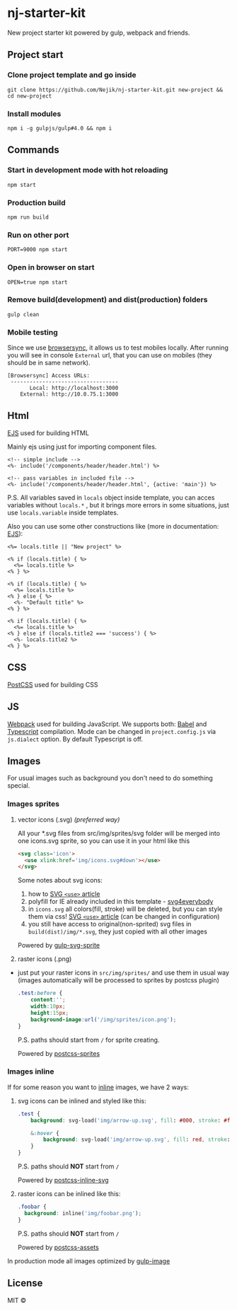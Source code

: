 # nj-starter-kit
New project starter kit powered by gulp, webpack and friends.

## Project start
### Clone project template and go inside
```
git clone https://github.com/Nejik/nj-starter-kit.git new-project && cd new-project
```
### Install modules
```
npm i -g gulpjs/gulp#4.0 && npm i
```
## Commands
### Start in development mode with hot reloading
```
npm start
```
### Production build
```
npm run build
```
### Run on other port
```
PORT=9000 npm start
```
### Open in browser on start
```
OPEN=true npm start
```
### Remove build(development) and dist(production) folders
```
gulp clean
```
### Mobile testing
Since we use [browsersync](https://browsersync.io/), it allows us to test mobiles locally.
After running you will see in console `External` url, that you can use on mobiles (they should be in same network).

```
[Browsersync] Access URLs:
 ----------------------------------
       Local: http://localhost:3000
    External: http://10.0.75.1:3000
```


## Html
[EJS](http://ejs.co/) used for building HTML

Mainly ejs using just for importing component files.
```
<!-- simple include -->
<%- include('/components/header/header.html') %>

<!-- pass variables in included file -->
<%- include('/components/header/header.html', {active: 'main'}) %>
```
P.S. All variables saved in `locals` object inside template, you can acces variables without `locals.*` , but it brings more errors in some situations, just use `locals.variable` inside templates.

Also you can use some other constructions like (more in documentation: [EJS](http://ejs.co/)):
```
<%= locals.title || "New project" %>

<% if (locals.title) { %>
  <%= locals.title %>
<% } %>

<% if (locals.title) { %>
  <%= locals.title %>
<% } else { %>
  <%- "Default title" %>
<% } %>

<% if (locals.title) { %>
  <%= locals.title %>
<% } else if (locals.title2 === 'success') { %>
  <%- locals.title2 %>
<% } %>
```
## CSS
[PostCSS](https://github.com/postcss/postcss) used for building CSS

## JS
[Webpack](https://github.com/webpack/webpack) used for building JavaScript.
We supports both: [Babel](https://github.com/babel/babel) and [Typescript](http://www.typescriptlang.org/) compilation. Mode can be changed in `project.config.js` via `js.dialect` option.
By default Typescript is off.

## Images

For usual images such as background you don't need to do something special.

### Images sprites
1) vector icons (.svg) *(preferred way)*

    All your *.svg files from src/img/sprites/svg folder will be merged into one icons.svg sprite, so you can use it in your html like this
    ```html
    <svg class='icon'>
      <use xlink:href='img/icons.svg#down'></use>
    </svg>
    ```
    Some notes about svg icons:

    1. how to [SVG `<use>` article](https://css-tricks.com/svg-use-with-external-reference-take-2/)
    2. polyfill for IE already included in this template - [svg4everybody](https://github.com/jonathantneal/svg4everybody)
    3. in ```icons.svg``` all colors(fill, stroke) will be deleted, but you can style them via css! [SVG `<use>` article](https://css-tricks.com/svg-use-with-external-reference-take-2/) (can be changed in configuration)
    4. you still have access to original(non-sprited) svg files in ```build(dist)/img/*.svg```, they just copied with all other images

    Powered by [gulp-svg-sprite](https://github.com/jkphl/gulp-svg-sprite)

2) raster icons (.png)
* just put your raster icons in ```src/img/sprites/``` and use them in usual way (images automatically will be processed to sprites by postcss plugin)
    ```css
    .test:before {
        content:'';
        width:10px;
        height:15px;
        background-image:url('/img/sprites/icon.png');
    }
    ```
    P.S. paths should start from `/` for sprite creating.

    Powered by [postcss-sprites](https://github.com/2createStudio/postcss-sprites)


### Images inline
If for some reason you want to [inline](https://developer.mozilla.org/en-US/docs/Web/HTTP/Basics_of_HTTP/Data_URIs) images, we have 2 ways:

1) svg icons can be inlined and styled like this:
    ```css
    .test {
        background: svg-load('img/arrow-up.svg', fill: #000, stroke: #fff);

        &:hover {
            background: svg-load('img/arrow-up.svg', fill: red, stroke: #fff);
        }
    }
    ```
    P.S. paths should **NOT** start from `/`

    Powered by [postcss-inline-svg](https://github.com/TrySound/postcss-inline-svg)

2) raster icons can be inlined like this:
    ```css
    .foobar {
      background: inline('img/foobar.png');
    }
    ```
    P.S. paths should **NOT** start from `/`

    Powered by [postcss-assets](https://github.com/borodean/postcss-assets)


In production mode all images optimized by [gulp-image](https://github.com/1000ch/gulp-image)

## License

MIT ©
